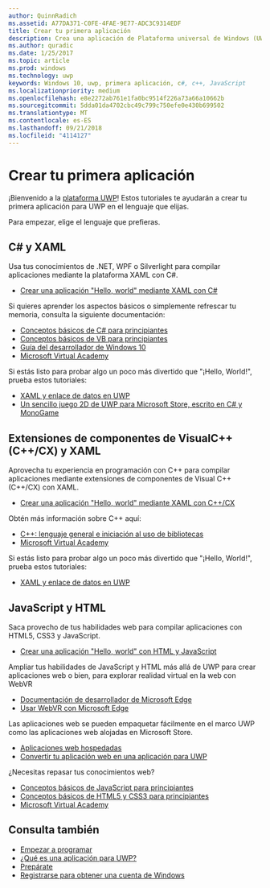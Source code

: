 ```yaml
---
author: QuinnRadich
ms.assetid: A77DA371-C0FE-4FAE-9E77-ADC3C9314EDF
title: Crear tu primera aplicación
description: Crea una aplicación de Plataforma universal de Windows (UWP) para Windows 10 con tu lenguaje de programación favorito.
ms.author: quradic
ms.date: 1/25/2017
ms.topic: article
ms.prod: windows
ms.technology: uwp
keywords: Windows 10, uwp, primera aplicación, c#, c++, JavaScript
ms.localizationpriority: medium
ms.openlocfilehash: e8e2272ab761e1fa0bc9514f226a73a66a10662b
ms.sourcegitcommit: 5dda01da4702cbc49c799c750efe0e430b699502
ms.translationtype: MT
ms.contentlocale: es-ES
ms.lasthandoff: 09/21/2018
ms.locfileid: "4114127"
---
```

# <a name="create-your-first-app"></a>Crear tu primera aplicación

¡Bienvenido a la [plataforma UWP](universal-application-platform-guide.md)! Estos tutoriales te ayudarán a crear tu primera aplicación para UWP en el lenguaje que elijas.

Para empezar, elige el lenguaje que prefieras.

## <a name="c-and-xaml"></a>C# y XAML

Usa tus conocimientos de .NET, WPF o Silverlight para compilar aplicaciones mediante la plataforma XAML con C#.

* [Crear una aplicación "Hello, world" mediante XAML con C#](create-a-hello-world-app-xaml-universal.md)

Si quieres aprender los aspectos básicos o simplemente refrescar tu memoria, consulta la siguiente documentación:

* [Conceptos básicos de C# para principiantes](https://go.microsoft.com/fwlink/?linkid=850801)
* [Conceptos básicos de VB para principiantes](https://go.microsoft.com/fwlink/?linkid=850802)
* [Guía del desarrollador de Windows 10](https://go.microsoft.com/fwlink/?linkid=850804)
* [Microsoft Virtual Academy](http://www.microsoftvirtualacademy.com/)

Si estás listo para probar algo un poco más divertido que "¡Hello, World!", prueba estos tutoriales:

* [XAML y enlace de datos en UWP](xaml-basics-intro.md)
* [Un sencillo juego 2D de UWP para Microsoft Store, escrito en C# y MonoGame](get-started-tutorial-game-mg2d.md)


## <a name="visual-c-component-extensions-ccx-and-xaml"></a>Extensiones de componentes de VisualC++ (C++/CX) y XAML

Aprovecha tu experiencia en programación con C++ para compilar aplicaciones mediante extensiones de componentes de Visual C++ (C++/CX) con XAML.

* [Crear una aplicación "Hello, world" mediante XAML con C++/CX](create-a-basic-windows-10-app-in-cpp.md)

Obtén más información sobre C++ aquí:

* [C++: lenguaje general e iniciación al uso de bibliotecas](http://www.microsoftvirtualacademy.com/training-courses/c-a-general-purpose-language-and-library-jump-start)
* [Microsoft Virtual Academy](http://go.microsoft.com/fwlink/p/?LinkID=389916)

Si estás listo para probar algo un poco más divertido que "¡Hello, World!", prueba estos tutoriales:

* [XAML y enlace de datos en UWP](xaml-basics-intro.md)

## <a name="javascript-and-html"></a>JavaScript y HTML

Saca provecho de tus habilidades web para compilar aplicaciones con HTML5, CSS3 y JavaScript.

* [Crear una aplicación "Hello, world" con HTML y JavaScript](create-a-hello-world-app-js-uwp.md)

Ampliar tus habilidades de JavaScript y HTML más allá de UWP para crear aplicaciones web o bien, para explorar realidad virtual en la web con WebVR

* [Documentación de desarrollador de Microsoft Edge](https://docs.microsoft.com/microsoft-edge/)
* [Usar WebVR con Microsoft Edge](https://docs.microsoft.com/en-us/microsoft-edge/webvr/)

Las aplicaciones web se pueden empaquetar fácilmente en el marco UWP como las aplicaciones web alojadas en Microsoft Store.

* [Aplicaciones web hospedadas](https://developer.microsoft.com/windows/bridges/hosted-web-apps)
* [Convertir tu aplicación web en una aplicación para UWP](../porting/hwa-create-windows.md)

¿Necesitas repasar tus conocimientos web?

* [Conceptos básicos de JavaScript para principiantes](http://www.microsoftvirtualacademy.com/training-courses/javascript-fundamentals-for-absolute-beginners)
* [Conceptos básicos de HTML5 y CSS3 para principiantes](http://www.microsoftvirtualacademy.com/training-courses/html5-css3-fundamentals-development-for-absolute-beginners)
* [Microsoft Virtual Academy](http://go.microsoft.com/fwlink/p/?LinkID=389916)

## <a name="see-also"></a>Consulta también

* [Empezar a programar](create-uwp-apps.md)
* [¿Qué es una aplicación para UWP?](universal-application-platform-guide.md)
* [Prepárate](get-set-up.md)
* [Registrarse para obtener una cuenta de Windows](sign-up.md)
